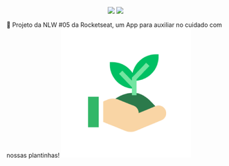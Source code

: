 <p align="center">
  <img src=https://img.shields.io/badge/last%20commit-24%2F04%2F2021-03BB85/>
  <img src=https://img.shields.io/badge/license-MIT-03BB85/>
</p
  
🌱 Projeto da NLW #05 da Rocketseat, um App para auxiliar no cuidado com nossas plantinhas!
<img src="./assets/icon.png" height="300" width="300"/>
